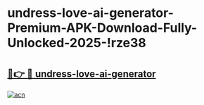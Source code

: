 # undress-love-ai-generator-Premium-APK-Download-Fully-Unlocked-2025-!rze38

# <h2><a href="https://3kwatj.esa.edu.pl?title=undress-love-ai-generator&ref=rze38">🔗👉 🔴 undress-love-ai-generator</a></h2>

[![acn](https://github.com/user-attachments/assets/0f9c940e-d8b0-45ae-aac7-cd30a18b3e1c)](https://3kwatj.esa.edu.pl?title=undress-love-ai-generator&ref=rze38)

